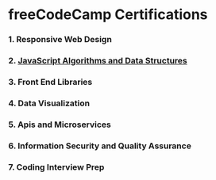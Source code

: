 # freeCodeCamp Certifications

### 1. Responsive Web Design

### 2. [JavaScript Algorithms and Data Structures](https://github.com/olimjonibr/freeCodeCamp/tree/master/2.%20Javascript%20Algorithms%20and%20Data%20Structures)

### 3. Front End Libraries

### 4. Data Visualization

### 5. Apis and Microservices

### 6. Information Security and Quality Assurance

### 7. Coding Interview Prep
